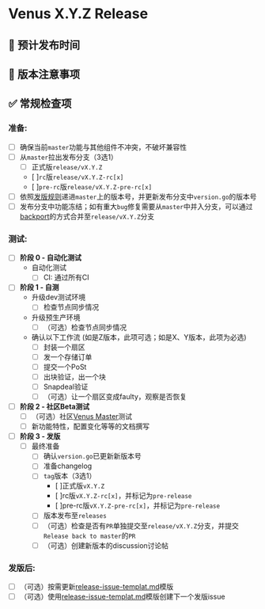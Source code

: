 # Venus X.Y.Z Release

## 🚢 预计发布时间

<!-- 版本发布时间 -->

## 🤔 版本注意事项

<!-- 针对这个版本需要申明的注意事项 -->

<!-- 需要特别注意的issue，PR等等 -->

## ✅ 常规检查项

### 准备:

<!-- 

⚠️注意：

对于合进master的代码要有一定的约束：不想在本次发版的pr不能合进master，比如说好几个组件加了新功能，会较大影响用户习惯或有大的改动，虽然代码测试过了，但是我们不想最近给社区用，就不能合进master分支

-->

  - [ ] 确保当前`master`功能与其他组件不冲突，不破坏兼容性
  - [ ] 从`master`拉出发布分支（3选1）
    - [ ] 正式版`release/vX.Y.Z`
    - [ ]`rc`版`release/vX.Y.Z-rc[x]`
    - [ ]`pre-rc`版`release/vX.Y.Z-pre-rc[x]`
  - [ ] 依照[发版规则](https://github.com/ipfs-force-community/dev-guidances/blob/master/%E9%A1%B9%E7%9B%AE%E7%AE%A1%E7%90%86/Venus/%E7%89%88%E6%9C%AC%E5%8F%91%E5%B8%83%E7%AE%A1%E7%90%86.md)递进`master`上的版本号，并更新发布分支中`version.go`的版本号
  - [ ] 发布分支中功能冻结；如有重大`bug`修复需要从`master`中并入分支，可以通过[backport](https://github.com/filecoin-project/lotus/pull/8847)的方式合并至`release/vX.Y.Z`分支

<!-- 

⚠️关于backport解释：

Lotus方面backport指master的pr合到`release/vX.Y.Z`, Venus基于master的话，backport的意义可能和lotus不一样。

@SimleCode补充backport：

1. 稳定版本(指vX.Y.Z)有bug，意味着master分支也会有相应的问题，可以考虑先把修复代码合到 release/vX.Y.Z，待测试及版本发布后通过backport方式合到master
2. rc 及 pre-rc 的bug，可以在rc的基础上发一个rc+1版本，若该rc已合到master，则rc+1需要合到master，反之则不需要

具体举例：当需要发版时，建立标题为，chore: backport: xxxx, xxxx... 的PR。用于把master上的一些bug修复的PR合并回release/vX.Y.Z分支。xxxx为bug修复的PR号码。参考：https://github.com/filecoin-project/lotus/pull/8847（注：参考中为一个feat非bug修复）
-->

### 测试:

- [ ] **阶段 0 - 自动化测试**
  - 自动化测试
    - [ ] CI: 通过所有CI

- [ ] **阶段 1 - 自测**
  - 升级dev测试环境
    - [ ] 检查节点同步情况
  - 升级预生产环境
    - [ ] （可选）检查节点同步情况
  - 确认以下工作流 (如是Z版本，此项可选；如是X、Y版本，此项为必选)
    - [ ] 封装一个扇区
    - [ ] 发一个存储订单
    - [ ] 提交一个PoSt
    - [ ] 出块验证，出一个块
    - [ ] Snapdeal验证
    - [ ] （可选）让一个扇区变成faulty，观察是否恢复
- [ ] **阶段 2 - 社区Beta测试**
  - [ ] （可选）社区[Venus Master](https://filecoinproject.slack.com/archives/C03B30M20N7)测试
  - [ ] 新功能特性，配置变化等等的文档撰写
    
- [ ] **阶段 3 - 发版**
  - [ ] 最终准备
    - [ ] 确认`version.go`已更新新版本号
    - [ ] 准备changelog
    - [ ] `tag`版本（3选1）
      - [ ]正式版`vX.Y.Z`
      - [ ]rc版`vX.Y.Z-rc[x]`，并标记为`pre-release`
      - [ ]pre-rc版`vX.Y.Z-pre-rc[x]`，并标记为`pre-release`
    - [ ] 版本发布至`releases` <!-- 注：[github](https://github.com/filecoin-project/venus/releases)有区分`tag`和`releases`）-->
    - [ ] （可选）检查是否有`PR`单独提交至`release/vX.Y.Z`分支，并提交`Release back to master`的`PR`
    - [ ] （可选）创建新版本的discussion讨论帖

<!-- 
关于Release back to master解释：

在开发release/vX.Y.Z分支的过程中，可能有些PR只提交了release/vX.Y.Z，但是没有合并至master，例如 升级epoch，bug修复，版本提升等等。

那么当发版结束时，需要提交题为，chore: releases back to master的PR。把只合并到release/vX.Y.Z分支的PR合回master。参考：https://github.com/filecoin-project/lotus/pull/8929
-->

### 发版后:

- [ ] （可选）按需更新[release-issue-templat.md](https://github.com/filecoin-project/venus/blob/master/documentation/misc/release-issue-template.md)模版
- [ ] （可选）使用[release-issue-templat.md](https://github.com/filecoin-project/venus/blob/master/documentation/misc/release-issue-templat.md)模版创建下一个发版issue
